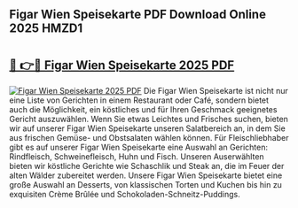 ## Figar Wien Speisekarte PDF Download Online 2025 HMZD1

# <h2><a href="http://gcan28o.nevu.top/?p=Figar+Wien+Speisekarte">🔗 👉🔴 Figar Wien Speisekarte 2025 PDF</a></h2>

[![Figar Wien Speisekarte 2025 PDF](https://i.imgur.com/dBaPXMq.png)](http://gcan28o.nevu.top/?p=Figar+Wien+Speisekarte)
Die Figar Wien Speisekarte ist nicht nur eine Liste von Gerichten in einem Restaurant oder Café, sondern bietet auch die Möglichkeit, ein köstliches und für Ihren Geschmack geeignetes Gericht auszuwählen. Wenn Sie etwas Leichtes und Frisches suchen, bieten wir auf unserer Figar Wien Speisekarte unseren Salatbereich an, in dem Sie aus frischen Gemüse- und Obstsalaten wählen können. Für Fleischliebhaber gibt es auf unserer Figar Wien Speisekarte eine Auswahl an Gerichten: Rindfleisch, Schweinefleisch, Huhn und Fisch. Unseren Auserwählten bieten wir köstliche Gerichte wie Schaschlik und Steak an, die im Feuer der alten Wälder zubereitet werden. Unsere Figar Wien Speisekarte bietet eine große Auswahl an Desserts, von klassischen Torten und Kuchen bis hin zu exquisiten Crème Brûlée und Schokoladen-Schneitz-Puddings.
